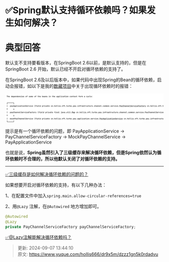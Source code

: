# ✅Spring默认支持循环依赖吗？如果发生如何解决？

# 典型回答


默认支不支持要看版本，在SpringBoot 2.6以前，是默认支持的，但是在 SpringBoot 2.6 开始，默认已经不开启对循环依赖的支持了。



在SpringBoot 2.6及以后版本中，如果代码中出现Spring的Bean的循环依赖，启动会报错，如以下是我的[数藏项目](https://www.yuque.com/hollis666/dr9x5m/dgolk0cckpb94sia)中关于出现循环依赖时的报错：



![1725002623336-1e44f575-f4bb-460c-9caa-90a89bef6787.png](./img/QsPAfNfnKlqUoYBH/1725002623336-1e44f575-f4bb-460c-9caa-90a89bef6787-488446.png)



提示是有一个循环依赖的问题，即 PayApplicationService -> PayChannelServiceFactory -> MockPayChannelService -> PayApplicationService



也就是说，**Spring虽然引入了三级缓存来解决循环依赖，但是Spring依然认为循环依赖时不合理的，所以他默认关闭了对循环依赖的支持。**

****

[✅三级缓存是如何解决循环依赖的问题的？](https://www.yuque.com/hollis666/dr9x5m/ffk7dlcrwk35glpl)



如果想要开启对循环依赖的支持，有以下几种办法：



1、在配置文件中加入`spring.main.allow-circular-references=true`

2、用`@Lazy` 注解，在`@Autowired` 地方增加即可。



```java
@Autowired
@Lazy
private PayChannelServiceFactory payChannelServiceFactory;
```



[✅@Lazy注解能解决循环依赖吗？](https://www.yuque.com/hollis666/dr9x5m/vxnlsuitmu61amyq)



> 更新: 2024-09-07 13:44:10  
> 原文: <https://www.yuque.com/hollis666/dr9x5m/dzzz1gn5k0rdadvu>